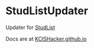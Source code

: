 # StudListUpdater

Updater for [StudList](/KCISHacker/StudList)

Docs are at [KCISHacker.github.io](https://kcishacker.github.io/docs/StudList/update)
